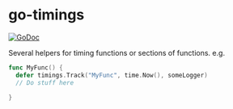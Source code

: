 
# go-timings

[![GoDoc](https://godoc.org/github.com/cognusion/go-timings?status.svg)](https://godoc.org/github.com/cognusion/go-timings)

Several helpers for timing functions or sections of functions. e.g.

```go
func MyFunc() {
  defer timings.Track("MyFunc", time.Now(), someLogger)
  // Do stuff here
  
}
```
